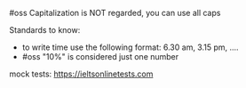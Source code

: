 #oss Capitalization is NOT regarded, you can use all caps

Standards to know:
- to write time use the following format: 6.30 am, 3.15 pm, ....
- #oss "10%" is considered just one number

mock tests: https://ieltsonlinetests.com
